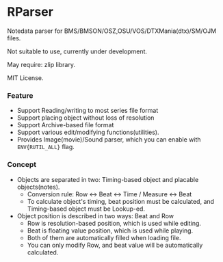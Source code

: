 # RParser

Notedata parser for BMS/BMSON/OSZ,OSU/VOS/DTXMania(dtx)/SM/OJM files.

Not suitable to use, currently under development.

May require: zlip library.

MIT License.

### Feature
- Support Reading/writing to most series file format
- Support placing object without loss of resolution
- Support Archive-based file format
- Support various edit/modifying functions(utilities).
- Provides Image(movie)/Sound parser, which you can enable with ```ENV{RUTIL_ALL}``` flag.

### Concept
- Objects are separated in two: Timing-based object and placable objects(notes).
  * Conversion rule: Row <-> Beat <-> Time / Measure <-> Beat
  * To calculate object's timing, beat position must be calculated, and Timing-based object must be Lookup-ed.
- Object position is described in two ways: Beat and Row
  * Row is resolution-based position, which is used while editing.
  * Beat is floating value position, which is used while playing.
  * Both of them are automatically filled when loading file.
  * You can only modify Row, and beat value will be automatically calculated.